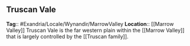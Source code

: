 ## Truscan Vale
**Tag**:: #Exandria/Locale/Wynandir/MarrowValley
**Location**:: [[Marrow Valley]]
Truscan Vale is the far western plain within the [[Marrow Valley]] that is largely controlled by the [[Truscan family]].